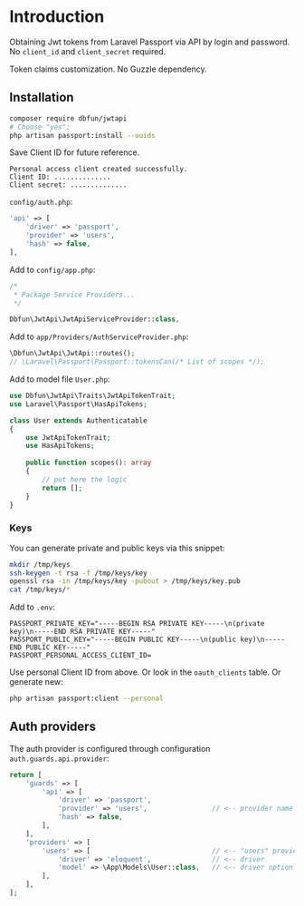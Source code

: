 # Introduction

Obtaining Jwt tokens from Laravel Passport via API by login and password. No `client_id` and `client_secret` required.

Token claims customization. No Guzzle dependency.

## Installation

```bash
composer require dbfun/jwtapi
# Choose "yes":
php artisan passport:install --uuids
```

Save Client ID for future reference.

```
Personal access client created successfully.
Client ID: ..............
Client secret: ..............
```

`config/auth.php`:

```php
'api' => [
    'driver' => 'passport',
    'provider' => 'users',
    'hash' => false,
],
```

Add to `config/app.php`:

```php
/*
 * Package Service Providers...
 */

Dbfun\JwtApi\JwtApiServiceProvider::class,
```

Add to `app/Providers/AuthServiceProvider.php`:

```php
\Dbfun\JwtApi\JwtApi::routes();
// \Laravel\Passport\Passport::tokensCan(/* List of scopes */);
```

Add to model file `User.php`:

```php
use Dbfun\JwtApi\Traits\JwtApiTokenTrait;
use Laravel\Passport\HasApiTokens;

class User extends Authenticatable
{
    use JwtApiTokenTrait;
    use HasApiTokens;
    
    public function scopes(): array
    {
        // put here the logic
        return [];
    }
}
```

### Keys

You can generate private and public keys via this snippet:

```bash
mkdir /tmp/keys
ssh-keygen -t rsa -f /tmp/keys/key
openssl rsa -in /tmp/keys/key -pubout > /tmp/keys/key.pub
cat /tmp/keys/*
```

Add to `.env`:

```
PASSPORT_PRIVATE_KEY="-----BEGIN RSA PRIVATE KEY-----\n(private key)\n-----END RSA PRIVATE KEY-----"
PASSPORT_PUBLIC_KEY="-----BEGIN PUBLIC KEY-----\n(public key)\n-----END PUBLIC KEY-----"
PASSPORT_PERSONAL_ACCESS_CLIENT_ID=
```

Use personal Client ID from above. Or look in the `oauth_clients` table. Or generate new: 

```bash
php artisan passport:client --personal
```

## Auth providers

The auth provider is configured through configuration `auth.guards.api.provider`:

```php
return [
    'guards' => [
        'api' => [
            'driver' => 'passport',
            'provider' => 'users',                // <-- provider name
            'hash' => false,
        ],
    ],
    'providers' => [
        'users' => [                              // <-- "users" provider config
            'driver' => 'eloquent',               // <-- driver
            'model' => \App\Models\User::class,   // <-- driver option
        ],
    ],
];
```
